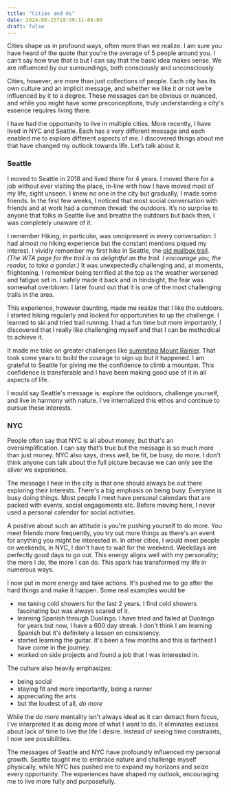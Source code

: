 ```yaml
---
title: "Cities and Us"
date: 2024-08-25T19:59:11-04:00
draft: false
---
```


Cities shape us in profound ways, often more than we realize. I am sure you have heard of the quote that you’re the average of 5 people around you. I can’t say how true that is but I can say that the basic idea makes sense. We are influenced by our surroundings, both consciously and unconsciously.

Cities, however, are more than just collections of people. Each city has its own culture and an implicit message, and whether we like it or not we’re influenced by it to a degree. These messages can be obvious or nuanced, and while you might have some preconceptions, truly understanding a city's essence requires living there.

I have had the opportunity to live in multiple cities. More recently, I have lived in NYC and Seattle. Each has a very different message and each enabled me to explore different aspects of me. I discovered things about me that have changed my outlook towards life. Let’s talk about it.

### Seattle

I moved to Seattle in 2018 and lived there for 4 years. I moved there for a job without ever visiting the place, in-line with how I have moved most of my life, sight unseen. I knew no one in the city but gradually, I made some friends. In the first few weeks, I noticed that most social conversation with friends and at work had a common thread: the outdoors. It’s no surprise to anyone that folks in Seattle live and breathe the outdoors but back then, I was completely unaware of it. 

I remember Hiking, in particular, was omnipresent in every conversation. I had almost no hiking experience but the constant mentions piqued my interest. I vividly remember my first hike in Seattle, the [old mailbox trail](https://www.wta.org/go-hiking/hikes/mailbox-peak-old-trail). *(The WTA page for the trail is as delightful as the trail. I encourage you, the reader, to take a gander.)* It was unexpectedly challenging and, at moments, frightening. I remember being terrified at the top as the weather worsened and fatigue set in. I safely made it back and in hindsight, the fear was somewhat overblown. I later found out that it is one of the most challenging trails in the area. 

This experience, however daunting, made me realize that I like the outdoors. I started hiking regularly and looked for opportunities to up the challenge. I learned to ski and tried trail running. I had a fun time but more importantly, I discovered that I really like challenging myself and that I can be methodical to achieve it. 

It made me take on greater challenges like [summiting Mount Rainier](https://yasharma.com/posts/rainier/). That took some years to build the courage to sign up but it happened. I am grateful to Seattle for giving me the confidence to climb a mountain. This confidence is transferable and I have been making good use of it in all aspects of life.

I would say Seattle's message is: explore the outdoors, challenge yourself, and live in harmony with nature. I've internalized this ethos and continue to pursue these interests.

### NYC

People often say that NYC is all about money, but that's an oversimplification. I can say that’s true but the message is so much more than just money. NYC also says, dress well, be fit, be busy, do more. I don't think anyone can talk about the full picture because we can only see the sliver we experience. 

The message I hear in the city is that one should always be out there exploring their interests. There's a big emphasis on being busy. Everyone is busy doing things. Most people I meet have personal calendars that are packed with events, social engagements etc.  Before moving here, I never used a personal calendar for social activities.

A positive about such an attitude is you're pushing yourself to do more. You meet friends more frequently, you try out more things as there's an event for anything you might be interested in. In other cities, I would meet people on weekends, in NYC, I don't have to wait for the weekend. Weekdays are perfectly good days to go out. This energy aligns well with my personality; the more I do, the more I can do. This spark has transformed my life in numerous ways.

I now put in more energy and take actions. It's pushed me to go after the hard things and make it happen. Some real examples would be
* me taking cold showers for the last 2 years. I find cold showers fascinating but was always scared of it. 
* learning Spanish through Duolingo. I have tried and failed at Duolingo for years but now, I have a 600 day streak. I don't think I am learning Spanish but it's definitely a lesson on consistency.
* started learning the guitar. It's been a few months and this is farthest I have come in the journey.
* worked on side projects and found a job that I was interested in.

The culture also heavily emphasizes: 
* being social
* staying fit and more importantly, being a runner
* appreciating the arts
* but the loudest of all, *do more*

While the *do more* mentality isn't always ideal as it can detract from focus, I've interpreted it as doing more of what I want to do. It eliminates excuses about lack of time to live the life I desire. Instead of seeing time constraints, I now see possibilities.

The messages of Seattle and NYC have profoundly influenced my personal growth. Seattle taught me to embrace nature and challenge myself physically, while NYC has pushed me to expand my horizons and seize every opportunity. The experiences have shaped my outlook, encouraging me to live more fully and purposefully.
